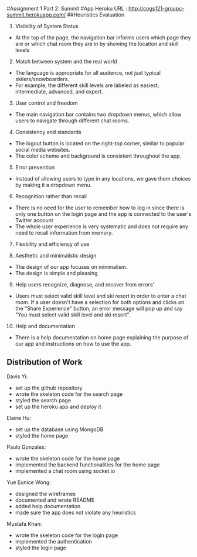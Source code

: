 #Assignment 1 Part 2: Summit
#App Heroku URL : http://cogs121-groupc-summit.herokuapp.com/
##Heuristics Evaluation
1. Visibility of System Status

  - At the top of the page, the navigation bar informs users which page they are or which chat room they are in by showing the location and skill levels

2. Match between system and the real world
  - The language is appropriate for all audience, not just typical skiiers/snowboarders.
  - For example, the different skill levels are labeled as easiest, intermediate, advanced, and expert.

3. User control and freedom
  - The main navigation bar contains two dropdown menus, which allow users to navigate through different chat rooms.

4. Consistency and standards
  - The logout button is located on the right-top corner, similar to popular social media websites.
  - The color scheme and background is consistent throughout the app.

5. Error prevention
  - Instead of allowing users to type in any locations, we gave them choices by making it a dropdown menu.

6. Recognition rather than recall
  - There is no need for the user to remember how to log in since there is only one button on the login page and the app is connected to the user's Twitter account
  - The whole user experience is very systematic and does not require any need to recall information from memory.

7. Flexbility and efficiency of use

8. Aesthetic and minimalistic design
  - The design of our app focuses on minimalism.
  - The design is simple and pleasing

9. Help users recognize, diagnose, and recover from errors'
  - Users must select valid skill level and ski resort in order to enter a chat room. If a user doesn't have a selection for both options and clicks on the "Share Experience" button, an error message will pop up and say "You must select valid skill level and ski resort".

10. Help and documentation
  - There is a help documentation on home page explaining the purpose of our app and instructions on how to use the app.

## Distribution of Work
Davis Yi:
- set up the github repository
- wrote the skeleton code for the search page
- styled the search page
- set up the heroku app and deploy it

Elaine Hu:
- set up the database using MongoDB
- styled the home page

Paulo Gonzales:
- wrote the skeleton code for the home page
- implemented the backend functionalities for the home page
- implemented a chat room using socket.io

Yue Eunice Wong:
- designed the wireframes
- documented and wrote README
- added help documentation
- made sure the app does not violate any heuristics

Mustafa Khan:
- wrote the skeleton code for the login page
- implemented the authentication
- styled the login page


